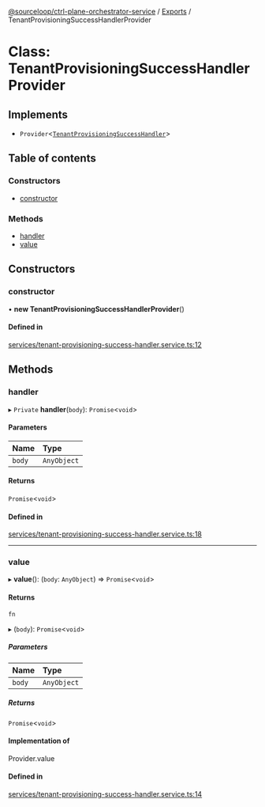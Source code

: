 [@sourceloop/ctrl-plane-orchestrator-service](../README.md) / [Exports](../modules.md) / TenantProvisioningSuccessHandlerProvider

# Class: TenantProvisioningSuccessHandlerProvider

## Implements

- `Provider`<[`TenantProvisioningSuccessHandler`](../modules.md#tenantprovisioningsuccesshandler)\>

## Table of contents

### Constructors

- [constructor](TenantProvisioningSuccessHandlerProvider.md#constructor)

### Methods

- [handler](TenantProvisioningSuccessHandlerProvider.md#handler)
- [value](TenantProvisioningSuccessHandlerProvider.md#value)

## Constructors

### constructor

• **new TenantProvisioningSuccessHandlerProvider**()

#### Defined in

[services/tenant-provisioning-success-handler.service.ts:12](https://github.com/sourcefuse/arc-saas/blob/5e03dcb/services/orchestrator-service/src/services/tenant-provisioning-success-handler.service.ts#L12)

## Methods

### handler

▸ `Private` **handler**(`body`): `Promise`<`void`\>

#### Parameters

| Name | Type |
| :------ | :------ |
| `body` | `AnyObject` |

#### Returns

`Promise`<`void`\>

#### Defined in

[services/tenant-provisioning-success-handler.service.ts:18](https://github.com/sourcefuse/arc-saas/blob/5e03dcb/services/orchestrator-service/src/services/tenant-provisioning-success-handler.service.ts#L18)

___

### value

▸ **value**(): (`body`: `AnyObject`) => `Promise`<`void`\>

#### Returns

`fn`

▸ (`body`): `Promise`<`void`\>

##### Parameters

| Name | Type |
| :------ | :------ |
| `body` | `AnyObject` |

##### Returns

`Promise`<`void`\>

#### Implementation of

Provider.value

#### Defined in

[services/tenant-provisioning-success-handler.service.ts:14](https://github.com/sourcefuse/arc-saas/blob/5e03dcb/services/orchestrator-service/src/services/tenant-provisioning-success-handler.service.ts#L14)
